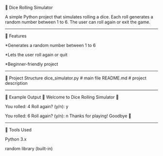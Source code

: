 🎲 Dice Rolling Simulator

A simple Python project that simulates rolling a dice. Each roll generates a random number between 1 to 6. The user can roll again or exit the game.

---

🚀 Features

*Generates a random number between 1 to 6

*Lets the user roll again or quit

*Beginner-friendly project

---

📂 Project Structure
dice_simulator.py   # main file
README.md           # project description

---

📸 Example Output
🎲 Welcome to Dice Rolling Simulator 🎲

You rolled: 4
Roll again? (y/n): y

You rolled: 6
Roll again? (y/n): n
Thanks for playing! Goodbye 👋

---

🧰 Tools Used

Python 3.x

random library (built-in)
